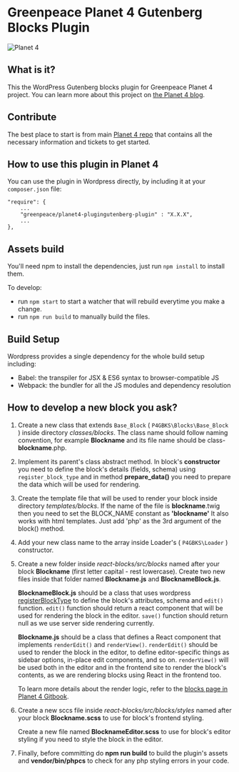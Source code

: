 # Greenpeace Planet 4 Gutenberg Blocks Plugin

![Planet 4](./planet4.png)

## What is it?

This the WordPress Gutenberg blocks plugin for Greenpeace Planet 4 project.
You can learn more about this project on [the Planet 4 blog](https://medium.com/planet4).

## Contribute

The best place to start is from main [Planet 4 repo](https://github.com/greenpeace/planet4) that contains all the necessary information and tickets to get started.

## How to use this plugin in Planet 4

You can use the plugin in Wordpress directly, by including it at your `composer.json` file:
```
"require": {
    ...
    "greenpeace/planet4-plugingutenberg-plugin" : "X.X.X",
    ...
},
```

## Assets build

You'll need npm to install the dependencies, just run  `npm install`  to install them.

To develop:

- run `npm start` to start a watcher that will rebuild everytime you make a change.
- run `npm run build` to manually build the files.

## Build Setup

Wordpress provides a single dependency for the whole build setup including:

* Babel: the transpiler for JSX & ES6 syntax to browser-compatible JS
* Webpack: the bundler for all the JS modules and dependency resolution

## How to develop a new block you ask?

1. Create a new class that extends `Base_Block` ( `P4GBKS\Blocks\Base_Block` ) inside directory _classes/blocks_. The class name should follow naming convention, for example **Blockname** and its file name should be class-**blockname**.php.

1. Implement its parent's class abstract method. In block's **constructor** you need to define the block's details (fields, schema) using `register_block_type` and in method **prepare_data()** you need to prepare the data which will be used for rendering.

1. Create the template file that will be used to render your block inside directory _templates/blocks_. If the name of the file is **blockname**.twig then
you need to set the BLOCK_NAME constant as **'blockname'** It also works with html templates. Just add 'php' as the 3rd argument of the block() method.

1. Add your new class name to the array inside Loader's ( `P4GBKS\Loader` ) constructor.

1. Create a new folder inside _react-blocks/src/blocks_ named after your block **Blockname** (first letter capital - rest lowercase). Create two new files inside that folder named **Blockname.js**  and **BlocknameBlock.js**.

	 **BlocknameBlock.js** should be a class that uses wordpress [registerBlockType](https://developer.wordpress.org/block-editor/developers/block-api/block-registration/) to define the block's attributes, schema and `edit()` function.
 `edit()` function should return a react component that will be used for rendering the block in the editor.
`save()` function should return null as we use server side rendering currently.

	**Blockname.js** should be a class that defines a React component that implements `renderEdit()` and `renderView()`.
`renderEdit()` should be used to render the block in the editor, to define editor-specific things as sidebar options, in-place edit components, and so on. `renderView()` will be used both in the editor and in the frontend site to render the block's contents, as we are rendering blocks using React in the frontend too.

	To learn more details about the render logic, refer to the [blocks page in Planet 4 Gitbook](https://support.greenpeace.org/planet4/tech/blocks).

1. Create a new sccs file inside _react-blocks/src/blocks/styles_ named after your block **Blockname.scss** to use for block's frontend styling.

    Create a new file named **BlocknameEditor.scss** to use for block's editor styling if you need to style the block in the editor.

1. Finally, before committing do **npm run build** to build the plugin's assets and **vendor/bin/phpcs** to check for any php styling errors in your code.
